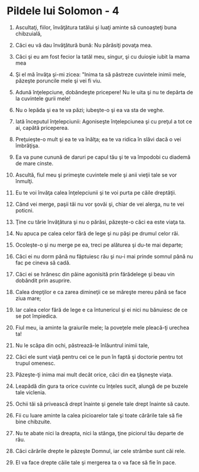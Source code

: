# Pildele lui Solomon - 4

1. Ascultaţi, fiilor, învăţătura tatălui şi luaţi aminte să cunoaşteţi buna chibzuială, 

2. Căci eu vă dau învăţătură bună: Nu părăsiţi povaţa mea. 

3. Căci şi eu am fost fecior la tatăl meu, singur, şi cu duioşie iubit la mama mea 

4. Şi el mă învăţa şi-mi zicea: "Inima ta să păstreze cuvintele inimii mele, păzeşte poruncile mele şi vei fi viu. 

5. Adună înţelepciune, dobândeşte pricepere! Nu le uita şi nu te depărta de la cuvintele gurii mele! 

6. Nu o lepăda şi ea te va păzi; iubeşte-o şi ea va sta de veghe. 

7. Iată începutul înţelepciunii: Agoniseşte înţelepciunea şi cu preţul a tot ce ai, capătă priceperea. 

8. Preţuieşte-o mult şi ea te va înălţa; ea te va ridica în slăvi dacă o vei îmbrăţişa. 

9. Ea va pune cunună de daruri pe capul tău şi te va împodobi cu diademă de mare cinste. 

10. Ascultă, fiul meu şi primeşte cuvintele mele şi anii vieţii tale se vor înmulţi. 

11. Eu te voi învăţa calea înţelepciunii şi te voi purta pe căile dreptăţii. 

12. Când vei merge, paşii tăi nu vor şovăi şi, chiar de vei alerga, nu te vei poticni. 

13. Ţine cu tărie învăţătura şi nu o părăsi, păzeşte-o căci ea este viaţa ta. 

14. Nu apuca pe calea celor fără de lege şi nu păşi pe drumul celor răi. 

15. Ocoleşte-o şi nu merge pe ea, treci pe alăturea şi du-te mai departe; 

16. Căci ei nu dorm până nu făptuiesc rău şi nu-i mai prinde somnul până nu fac pe cineva să cadă. 

17. Căci ei se hrănesc din pâine agonisită prin fărădelege şi beau vin dobândit prin asuprire. 

18. Calea drepţilor e ca zarea dimineţii ce se măreşte mereu până se face ziua mare; 

19. Iar calea celor fără de lege e ca întunericul şi ei nici nu bănuiesc de ce se pot împiedica. 

20. Fiul meu, ia aminte la graiurile mele; la poveţele mele pleacă-ţi urechea ta! 

21. Nu le scăpa din ochi, păstrează-le înlăuntrul inimii tale, 

22. Căci ele sunt viaţă pentru cei ce le pun în faptă şi doctorie pentru tot trupul omenesc. 

23. Păzeşte-ţi inima mai mult decât orice, căci din ea ţâşneşte viaţa. 

24. Leapădă din gura ta orice cuvinte cu înţeles sucit, alungă de pe buzele tale viclenia. 

25. Ochii tăi să privească drept înainte şi genele tale drept înainte să caute. 

26. Fii cu luare aminte la calea picioarelor tale şi toate cărările tale să fie bine chibzuite. 

27. Nu te abate nici la dreapta, nici la stânga, ţine piciorul tău departe de rău. 

28. Căci cărările drepte le păzeşte Domnul, iar cele strâmbe sunt căi rele. 

29. El va face drepte căile tale şi mergerea ta o va face să fie în pace. 

